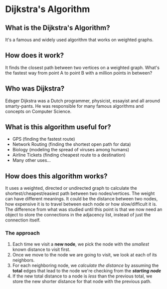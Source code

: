 # Dijkstra's Algorithm

## What is the Dijkstra's Algorithm?
It's a famous and widely used algorithm that works on weighted graphs.

## How does it work?
It finds the closest path between two vertices on a weighted graph.
What's the fastest way from point A to point B with a million points in between?

## Who was Dijkstra?
Edsger Dijkstra was a Dutch programmer, physicist, essayist and all around smarty-pants. He was responsible for many famous algorithms and concepts on Computer Science.

## What is this algorithm useful for?
- GPS (finding the fastest route)
- Network Routing (finding the shortest open path for data)
- Biology (modeling the spread of viruses among humans)
- Airline Tickets (finding cheapest route to a destination)
- Many other uses...

## How does this algorithm works?
It uses a weighted, directed or undirected graph to calculate the shortest/cheapest/easiest path between two nodes/vertices. The weight can have different meanings. It could be the distance between two nodes, how expensive it is to travel between each node or how slow/difficult it is. The difference from what was studied until this point is that we now need an object to store the connections in the adjacency list, instead of just the connection itself.

### The approach
1. Each time we visit a __new node__, we pick the node with the _smallest_ known distance to visit first.
2. Once we move to the node we are going to visit, we look at each of its neighbors.
3. For each neighboring node, we _calculate the distance_ by assuming the __total__ edges that lead to the node we're checking from the *__starting node__*
4. If the new total distance to a node is *less* than the previous total, we store the new shorter distance for that node with the previous path.
